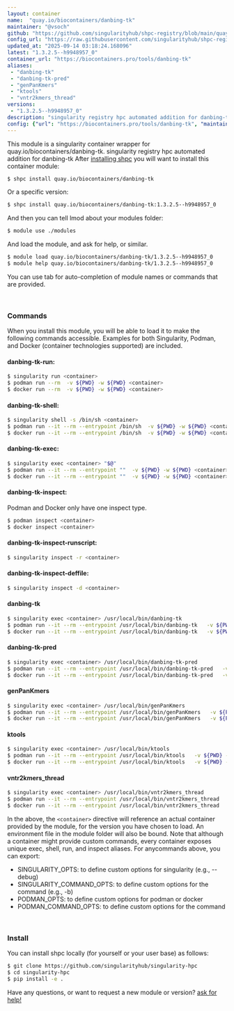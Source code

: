 ```yaml
---
layout: container
name:  "quay.io/biocontainers/danbing-tk"
maintainer: "@vsoch"
github: "https://github.com/singularityhub/shpc-registry/blob/main/quay.io/biocontainers/danbing-tk/container.yaml"
config_url: "https://raw.githubusercontent.com/singularityhub/shpc-registry/main/quay.io/biocontainers/danbing-tk/container.yaml"
updated_at: "2025-09-14 03:18:24.168096"
latest: "1.3.2.5--h9948957_0"
container_url: "https://biocontainers.pro/tools/danbing-tk"
aliases:
 - "danbing-tk"
 - "danbing-tk-pred"
 - "genPanKmers"
 - "ktools"
 - "vntr2kmers_thread"
versions:
 - "1.3.2.5--h9948957_0"
description: "singularity registry hpc automated addition for danbing-tk"
config: {"url": "https://biocontainers.pro/tools/danbing-tk", "maintainer": "@vsoch", "description": "singularity registry hpc automated addition for danbing-tk", "latest": {"1.3.2.5--h9948957_0": "sha256:abd729a7da90df8c79b94af631fd5127b9ccd25f89a3ad3eb3ef1c731d30aae1"}, "tags": {"1.3.2.5--h9948957_0": "sha256:abd729a7da90df8c79b94af631fd5127b9ccd25f89a3ad3eb3ef1c731d30aae1"}, "docker": "quay.io/biocontainers/danbing-tk", "aliases": {"danbing-tk": "/usr/local/bin/danbing-tk", "danbing-tk-pred": "/usr/local/bin/danbing-tk-pred", "genPanKmers": "/usr/local/bin/genPanKmers", "ktools": "/usr/local/bin/ktools", "vntr2kmers_thread": "/usr/local/bin/vntr2kmers_thread"}}
---
```


This module is a singularity container wrapper for quay.io/biocontainers/danbing-tk.
singularity registry hpc automated addition for danbing-tk
After [installing shpc](#install) you will want to install this container module:


```bash
$ shpc install quay.io/biocontainers/danbing-tk
```

Or a specific version:

```bash
$ shpc install quay.io/biocontainers/danbing-tk:1.3.2.5--h9948957_0
```

And then you can tell lmod about your modules folder:

```bash
$ module use ./modules
```

And load the module, and ask for help, or similar.

```bash
$ module load quay.io/biocontainers/danbing-tk/1.3.2.5--h9948957_0
$ module help quay.io/biocontainers/danbing-tk/1.3.2.5--h9948957_0
```

You can use tab for auto-completion of module names or commands that are provided.

<br>

### Commands

When you install this module, you will be able to load it to make the following commands accessible.
Examples for both Singularity, Podman, and Docker (container technologies supported) are included.

#### danbing-tk-run:

```bash
$ singularity run <container>
$ podman run --rm  -v ${PWD} -w ${PWD} <container>
$ docker run --rm  -v ${PWD} -w ${PWD} <container>
```

#### danbing-tk-shell:

```bash
$ singularity shell -s /bin/sh <container>
$ podman run --it --rm --entrypoint /bin/sh  -v ${PWD} -w ${PWD} <container>
$ docker run --it --rm --entrypoint /bin/sh  -v ${PWD} -w ${PWD} <container>
```

#### danbing-tk-exec:

```bash
$ singularity exec <container> "$@"
$ podman run --it --rm --entrypoint ""  -v ${PWD} -w ${PWD} <container> "$@"
$ docker run --it --rm --entrypoint ""  -v ${PWD} -w ${PWD} <container> "$@"
```

#### danbing-tk-inspect:

Podman and Docker only have one inspect type.

```bash
$ podman inspect <container>
$ docker inspect <container>
```

#### danbing-tk-inspect-runscript:

```bash
$ singularity inspect -r <container>
```

#### danbing-tk-inspect-deffile:

```bash
$ singularity inspect -d <container>
```


#### danbing-tk

```bash
$ singularity exec <container> /usr/local/bin/danbing-tk
$ podman run --it --rm --entrypoint /usr/local/bin/danbing-tk   -v ${PWD} -w ${PWD} <container> -c " $@"
$ docker run --it --rm --entrypoint /usr/local/bin/danbing-tk   -v ${PWD} -w ${PWD} <container> -c " $@"
```


#### danbing-tk-pred

```bash
$ singularity exec <container> /usr/local/bin/danbing-tk-pred
$ podman run --it --rm --entrypoint /usr/local/bin/danbing-tk-pred   -v ${PWD} -w ${PWD} <container> -c " $@"
$ docker run --it --rm --entrypoint /usr/local/bin/danbing-tk-pred   -v ${PWD} -w ${PWD} <container> -c " $@"
```


#### genPanKmers

```bash
$ singularity exec <container> /usr/local/bin/genPanKmers
$ podman run --it --rm --entrypoint /usr/local/bin/genPanKmers   -v ${PWD} -w ${PWD} <container> -c " $@"
$ docker run --it --rm --entrypoint /usr/local/bin/genPanKmers   -v ${PWD} -w ${PWD} <container> -c " $@"
```


#### ktools

```bash
$ singularity exec <container> /usr/local/bin/ktools
$ podman run --it --rm --entrypoint /usr/local/bin/ktools   -v ${PWD} -w ${PWD} <container> -c " $@"
$ docker run --it --rm --entrypoint /usr/local/bin/ktools   -v ${PWD} -w ${PWD} <container> -c " $@"
```


#### vntr2kmers_thread

```bash
$ singularity exec <container> /usr/local/bin/vntr2kmers_thread
$ podman run --it --rm --entrypoint /usr/local/bin/vntr2kmers_thread   -v ${PWD} -w ${PWD} <container> -c " $@"
$ docker run --it --rm --entrypoint /usr/local/bin/vntr2kmers_thread   -v ${PWD} -w ${PWD} <container> -c " $@"
```



In the above, the `<container>` directive will reference an actual container provided
by the module, for the version you have chosen to load. An environment file in the
module folder will also be bound. Note that although a container
might provide custom commands, every container exposes unique exec, shell, run, and
inspect aliases. For anycommands above, you can export:

 - SINGULARITY_OPTS: to define custom options for singularity (e.g., --debug)
 - SINGULARITY_COMMAND_OPTS: to define custom options for the command (e.g., -b)
 - PODMAN_OPTS: to define custom options for podman or docker
 - PODMAN_COMMAND_OPTS: to define custom options for the command

<br>

### Install

You can install shpc locally (for yourself or your user base) as follows:

```bash
$ git clone https://github.com/singularityhub/singularity-hpc
$ cd singularity-hpc
$ pip install -e .
```

Have any questions, or want to request a new module or version? [ask for help!](https://github.com/singularityhub/singularity-hpc/issues)